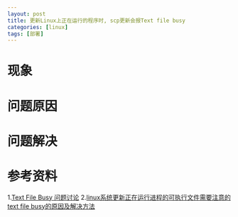 ```yaml
---
layout: post 
title: 更新Linux上正在运行的程序时, scp更新会报Text file busy
categories: [linux]
tags: [部署]
---
```


# 现象

# 问题原因

# 问题解决

# 参考资料

1.[Text File Busy 问题讨论](https://csyangchen.com/text-file-busy-issue.html)
2.[linux系统更新正在运行进程的可执行文件需要注意的text file busy的原因及解决方法](https://www.jb51.net/LINUXjishu/153060.html)